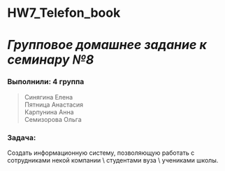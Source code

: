 # HW7_Telefon_book
# ***Групповое домашнее задание к семинару №8*** #

### **Выполнили:** 4 группа ###

> Синягина Елена\
> Пятница Анастасия\
> Карпунина Анна\
> Семизорова Ольга

### **Задача:** ###
Создать информационную систему, позволяющую работать с сотрудниками некой компании \ студентами вуза \ учениками школы.